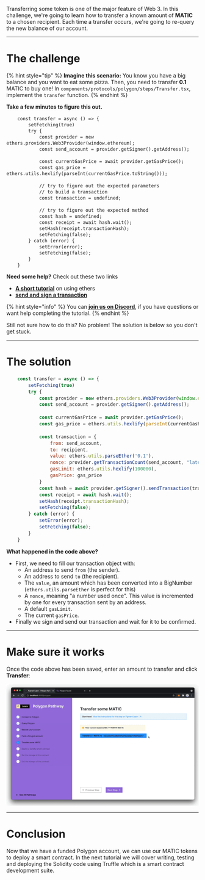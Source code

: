 Transferring some token is one of the major feature of Web 3. In this challenge, we're going to learn how to transfer a known amount of **MATIC** to a chosen recipient. Each time a transfer occurs, we're going to re-query the new balance of our account.

-------------------------------------

# The challenge

{% hint style="tip" %}
**Imagine this scenario:** You know you have a big balance and you want to eat some pizza. Then, you need to transfer **0.1** MATIC to buy one! In `components/protocols/polygon/steps/Transfer.tsx`, implement the `transfer` function.
{% endhint %}

**Take a few minutes to figure this out.**

```tsx
    const transfer = async () => {
        setFetching(true)
        try {
            const provider = new ethers.providers.Web3Provider(window.ethereum);
            const send_account = provider.getSigner().getAddress();
    
            const currentGasPrice = await provider.getGasPrice();
            const gas_price = ethers.utils.hexlify(parseInt(currentGasPrice.toString()));

    		// try to figure out the expected parameters
            // to build a transaction
            const transaction = undefined;

			// try to figure out the expected method 
            const hash = undefined;
            const receipt = await hash.wait();
            setHash(receipt.transactionHash);
            setFetching(false);
        } catch (error) {
            setError(error);
            setFetching(false);
        }
	}
```

**Need some help?** Check out these two links  
* [**A short tutorial**](https://ethereum.org/en/developers/tutorials/send-token-etherjs/) on using ethers  
* [**send and sign a transaction**](https://docs.ethers.io/v5/api/signer/#Signer-sendTransaction)

{% hint style="info" %}
You can [**join us on Discord**](https://discord.gg/fszyM7K), if you have questions or want help completing the tutorial.
{% endhint %}

Still not sure how to do this? No problem! The solution is below so you don't get stuck.

-------------------------------------

# The solution

```javascript
    const transfer = async () => {
        setFetching(true)
        try {
            const provider = new ethers.providers.Web3Provider(window.ethereum);
            const send_account = provider.getSigner().getAddress();
    
            const currentGasPrice = await provider.getGasPrice();
            const gas_price = ethers.utils.hexlify(parseInt(currentGasPrice.toString()));
    
            const transaction = {
                from: send_account,
                to: recipient,
                value: ethers.utils.parseEther('0.1'),
                nonce: provider.getTransactionCount(send_account, "latest"),
                gasLimit: ethers.utils.hexlify(100000),
                gasPrice: gas_price 
            }
            const hash = await provider.getSigner().sendTransaction(transaction);
            const receipt = await hash.wait();
            setHash(receipt.transactionHash);
            setFetching(false);
        } catch (error) {
            setError(error);
            setFetching(false);
        }
	}
```

**What happened in the code above?**

* First, we need to fill our transaction object with:
    * An address to send `from` (the sender).
    * An address to send `to` (the recipient).
    * The `value`, an amount which has been converted into a BigNumber (`ethers.utils.parseEther` is perfect for this)
    * A `nonce`, meaning "a number used once". This value is incremented by one for every transaction sent by an address.
    * A default `gasLimit`.
    * The current `gasPrice`.
* Finally we sign and send our transaction and wait for it to be confirmed.

-------------------------------------

# Make sure it works

Once the code above has been saved, enter an amount to transfer and click **Transfer**:

![](../../../.gitbook/assets/pathways/polygon/polygon-transfer.gif)

-------------------------------------

# Conclusion

Now that we have a funded Polygon account, we can use our MATIC tokens to deploy a smart contract. In the next tutorial we will cover writing, testing and deploying the Solidity code using Truffle which is a smart contract development suite.
